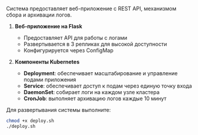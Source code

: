 Система предоставляет веб-приложение с REST API, механизмом сбора и архивации логов.

1. **Веб-приложение на Flask**
   - Предоставляет API для работы с логами
   - Развертывается в 3 репликах для высокой доступности
   - Конфигурируется через ConfigMap

2. **Компоненты Kubernetes**
   - **Deployment**: обеспечивает масштабирование и управление подами приложения
   - **Service**: обеспечивает доступ к подам через единую точку входа
   - **DaemonSet**: собирает логи на каждом узле кластера
   - **CronJob**: выполняет архивацию логов каждые 10 минут

Для развертывания системы выполните:

```bash
chmod +x deploy.sh
./deploy.sh
